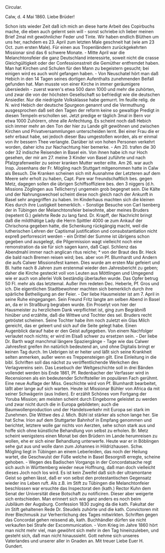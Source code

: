 Circular.

 Calw, d. 4 Mai 1860.
Liebe Brüder!

Schon ists wieder Zeit daß ich mich an diese harte Arbeit des Copirbuchs mache, die eben auch gelernt sein will - sonst schriebe ich lieber meinen Brief 2mal mit gewöhnlicher Feder und Tinte. Wir haben endlich Blüthen um uns her, nachdem es 23. April zum letzten Male geschneit hat (wie am 23 Oct. zum ersten Male). Für einen aus Tropenländern zurückgekehrten Missionar sind das 6 schwere Monate. - Mitte April war die Melanchtonsfeier die ganz Deutschland interessirte, soweit nicht die crasse Gleichgültigkeit oder der Confessionsstreit die Gemüther entfremdet haben. Man hat Kirchen und Schulen für den Mann zu begeistern gesucht; bei einigen wird es auch wohl gefangen haben. - Von Neuschatel hört man daß Hebich in den 14 Tagen seines dortigen Aufenthalts zunehmenden Beifall gefunden hat. Man musste von einer Kirche in immer geräumigere übersiedeln - zuerst waren's etwa 500 dann 1000 und mehr die zuhörten, und zwar die von der höchsten Gesellschaft so befriedigt wie die deutschen Ansiedler. Nur die niedrigste Volksklasse habe gemurrt. Im feuille relig. de N. wird Hebich der deutsche Spurgeon genannt und die Vermuthung ausgesprochen daß seit den Tagen der reform keine so gewaltige Predigt in diesen Tempeln erschollen sei. Jetzt predige er täglich 3mal in Bern vor etwa 1000 Zuhörern, ohne alle Anfechtung. Es scheint noch daß Hebich sich immer mehr an den Ton der hier zu Lande gilt gewöhnen und zwischen Kirchen und Privatversammlungen unterscheiden lernt. Bei einer Frau die er sehr erbaut habe, sei jedoch dieser Bau umgestoßen worden, als er einmal von ihr bessern Thee verlangte. Darüber ist von hohen Personen verkehrt worden, daher ichs zur Nachachtung hier bemerke. - Am 20. trafen die 30 oder 32 indische Reisenden in Basel ein. Von ihnen habe ich nur Hoch gesehen, der mir am 27. meine 3 Kinder von Basel zuführte und nach Pfalzgrafenweiler zu seiner kranken Mutter weiter eilte. Am 26. war auch Insp. Josenhans der Fr. Mögling nach Stuttgart mitgenommen hatte in Calw als Besuch. Die Kranken scheinen sich mit Ausnahme der Letzteren auf dem Meere sehr erholt zu haben, Capt. Pare war freundschaftlich bes. gegen Metz, dagegen sollen die übrigen Schiffsoffiziere bes. den 3 niggers (d.h. Missions Zöglingen aus Tellicherry) ungemein grob begegnet sein. Die Kälte und der Nahrungswechsel scheint diese noch gleich nach der Ankunft in Basel sehr angegriffen zu haben. Im Kinderhaus machten sich die kleinen Kies durch ihre Lustigkeit bemerklich. - Sonstige Besuche von Carl Isenberg der in Tübingen der Melanchtonsfeier beiwohnte, aber meines Bruders (repetent G.) gelehrte Rede zu lang fand. Dr. Krapff, der Nachricht bringt daß die mildthätige Lady die Herrn Spittler 4000 œ zum Ankauf der Chrischona gegeben hatte, die Schenkung rückgängig macht, weil die lutherischen Lehren der Captismal justification und consubstantiation nicht expreß perforrescirt werden - ein Drittel der Summe ist übrigens schon gegeben und ausgelegt, die Pilgermission wagt vielleicht noch eine remonstration da sie für sich sagen kann, daß Capl. Schlienz das Abendmahl immer nach anglican ritus reiche; <? das horte man?>* von der Braut des Br. Heck die bald nach Bremen reisen wird; bes. aber von Pf. Blumhardt und Andern die aufs Calwer Missionsfest kamen. Dies wurde am ersten Mai gefeiert und Bl. hatte nach 8 Jahren zum erstenmal wieder den Jahresbericht zu geben; daher die Kirche gesteckt voll von Leuten aus Möttlingen und Umgegend wie er auch von allerlei Volk beständig überlaufen wurde. Das Opfer betrug 50 Fl. mehr als das letztemal. Außer ihm redeten Dec. Heberle, Pf. Gros und ich. Die eigentlichen Stadtbewohner machten sich bemerklich durch ihre spärliche Betheiligung an der Feier. - Der liebe Hausmeister ist am 7. April in seine Ruhe eingegangen. Sein Freund Fritz langte am selben Abend in Basel an, da er in Straßburg begraben wurde. Ein Proselyt von hier der Hausmeister zu herzlichem Dank verpflichtet ist, ging zum Begräbniß hinüber und erzählte, daß die Wittwe und Tochter des sel. Bruders recht getröstet scheinen. Seine Tochter habe ihm noch zuletzt ein Glas Milch gereicht, das er geleert und sich auf die Seite gelegt habe. Einen Augenblick darauf habe er den Geist aufgegeben. Von einem Nachfolger verlautet noch nichts; er wird im Elsaß schwer zu ersetzen sein. - Der liebe Dr. Barth wagt manchmal längere Spaziergänge - Tage wie das Calwer Jahresfest greifen ihn natürlich bedeutend an, und ohne Digitalis bringt er keinen Tag durch. Im Uebrigen ist er heiter und läßt sich seine Krankheit selten anmerken, außer wenn es Treppensteigen gilt. Eine Einleitung in die bibl. Schriften soll das nächst zu veröffentlichende Werkchen des Verlagvereins sein. Das Lesebuch der Weltgeschichte soll in drei Bänden vollendet werden bis Ende 1861, Pf. Redenbacher der Verfasser wird in Recensionen als ein bedeutender Schriftsteller im populären Fach gerühmt. Eine neue Auflage der Miss. Geschichte wird von Pf. Blumhardt bearbeitet, läßt aber lange auf sich warten. Heute ist Missionar Bühler von Africa da mit seiner Schwägerin (aus Indien). Er erzählt Schönes vom Fortgang der Yoruba Mission; am meisten scheint durch Eingeborne geleistet zu werden und zwar nicht durch die in Europa gebildeten; auch die Baumwollenproduction und der Handelsverkehr mit Europa sei stark im Zunehmen. Die Wittwe des J. Mich. Bühl ist stärker als schon lange her. Sie hat Schw. Irion auf dem Stuttgarter Bahnhof in Empfang genommen und berichtet, letztere wolle gar nichts von Aerzten, sehe schon stark aus und hoffe sich ohne künstliche Behandlung von selbst zu erholen. Br. Metz scheint wenigstens einen Monat bei den Brüdern im Lande herumreisen zu wollen, ehe er sich einer Behandlung unterwerfe. Heute war er in Böblingen sehe gut aus und wolle dann zum Johannes in Hildrizhausen. Schw. Mögling liegt in Tübingen an einem Leberleiden, das noch der Heilung wartet, die Geschwulst der Füße welche in Basel Besorgniß erregte, scheine gehoben. - Wegen des Badischen Vorgangs in der Concordatsache regt sich auch in Württemberg wieder neue Hoffnung, daß man doch vielleicht dieses Joch noch los wird. Es ist kein Zweifel daß sich der ultramontane Geist so gehen lässt, daß er von selbst den protestantischen Gegensatz wieder ins Leben ruft. Als z.B. im Stift zu Tübingen die Melanchtonfeier beschlossen war ersuchte das Inspectorat den (kath.) Rector Kuhn dem Senat der Universität diese Botschaft zu notificiren. Dieser aber weigerte sich entschieden. Man erinnert sich wie ganz anders es noch beim Jubiläum der Augsburg. Confession 1830 zuging da die kath. Fakultat der im Stift gehaltenen Rede Dr. Steudels zuhörte und die kath. Convictoren mit ihrer Blechmusik zur Verherrlichung des Tages mitwirkten. Schriften gegen das Concordat gehen reissend ab, kath. Buchhändler dürfen sie nicht verkaufen bei Strafe der Excommunication. - Vom Krieg im Jahre 1860 hört man nicht mehr viel, man gewöhnt sich mehr in den Tag hineinzuleben, und gesteht sich, daß man nicht hinaussieht. Gott nehme sich unseres Vaterlandes und unserer aller in Gnaden an. Mit treuer Liebe Euer
 H. Gundert.
